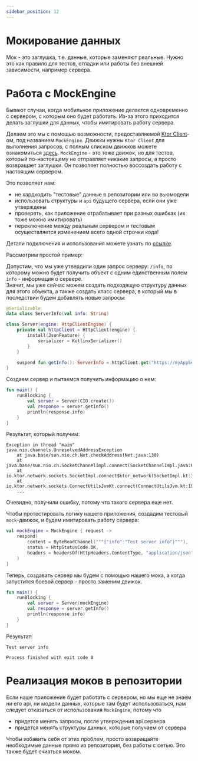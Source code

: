 ```yaml
---
sidebar_position: 12
---
```


# Мокирование данных

Мок - это заглушка, т.е. данные, которые заменяют реальные. Нужно это как правило для тестов, отладки или работы без внешней зависимости, например сервера. 

# Работа с MockEngine

Бывают случаи, когда мобильное приложение делается одновременно с сервером, с которым оно будет работать. Из-за этого приходится делать заглушки для данных, чтобы имитировать работу сервера.  

Делаем это мы с помощью возможности, предоставляемой [Ktor Client](https://ktor.io/docs/client.html)-ом, под названием `MockEngine`. Движки нужны `Ktor Client` для выполнения запросов, с полным списком движков можете ознакомиться [здесь](https://ktor.io/docs/http-client-engines.html). `MockEngine` - это тоже движок, но для тестов, который по-настоящему не отправляет никакие запросы, а просто возвращает заглушки. Он позволяет полностью воссоздать работу с настоящим сервером.  

Это позволяет нам:
- не хардкодить "тестовые" данные в репозитории или во вьюмодели 
- использовать структуры и `api` будущего сервера, если они уже утверждены 
- проверять, как приложение отрабатывает при разных ошибках (их тоже можно имитировать)
- переключение между реальным сервером и тестовым осуществляется изменением всего одной строчки кода!

Детали подключения и использования можете узнать по [ссылке](https://ktor.io/docs/http-client-testing.html).

Рассмотрим простой пример:

Допустим, что мы уже утвердили один запрос серверу: `/info`, по которому можно будет получить объект с одним единственным полем `info` - информация о сервере.    
Значит, мы уже сейчас можем создать подходящую структуру данных для этого объекта, а также создать класс сервера, в который мы в последствии будем добавлять новые запросы: 
```kotlin
@Serializable
data class ServerInfo(val info: String)

class Server(engine: HttpClientEngine) {
    private val httpClient = HttpClient(engine) {
        install(JsonFeature) {
            serializer = KotlinxSerializer()
        }
    }

    suspend fun getInfo(): ServerInfo = httpClient.get("https://myAppServer/?format=json")
}
```

Создаем сервер и пытаемся получить информацию о нем:
```kotlin
fun main() {
    runBlocking {
        val server = Server(CIO.create())
        val response = server.getInfo()
        println(response.info)
    }
}
```

Результат, который получим:
```text
Exception in thread "main" java.nio.channels.UnresolvedAddressException
	at java.base/sun.nio.ch.Net.checkAddress(Net.java:130)
	at java.base/sun.nio.ch.SocketChannelImpl.connect(SocketChannelImpl.java:675)
	at io.ktor.network.sockets.SocketImpl.connect$ktor_network(SocketImpl.kt:32)
	at io.ktor.network.sockets.ConnectUtilsJvmKt.connect(ConnectUtilsJvm.kt:19)
	...
```
Очевидно, получили ошибку, потому что такого сервера еще нет.

Чтобы протестировать логику нашего приложения, создадим тестовый `mock`-движок, и будем имитировать работу сервера:
```kotlin
val mockEngine = MockEngine { request ->
    respond(
        content = ByteReadChannel("""{"info":"Test server info"}"""),
        status = HttpStatusCode.OK,
        headers = headersOf(HttpHeaders.ContentType, "application/json")
    )
}
```
Теперь, создавать сервер мы будем с помощью нашего мока, а когда запустится боевой сервер - просто заменим движок. 
```kotlin
fun main() {
    runBlocking {
        val server = Server(mockEngine)
        val response = server.getInfo()
        println(response.info)
    }
}
```

Результат:
```text
Test server info

Process finished with exit code 0
```

# Реализация моков в репозитории

Если наше приложение будет работать с сервером, но мы еще не знаем ни его api, ни модели данных, которые там будут использоваться, нам следует отказаться от использования `MockEngine`, потому что 
- придется менять запросы, после утверждения api сервера
- придется менять структуры данных, которые получаем от сервера

Чтобы избавить себя от этих проблем, просто возвращайте необходимые данные прямо из репозитория, без работы с сетью. Это также будет счиаться моком.
